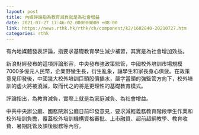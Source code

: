 ```yaml
---
layout: post
title: 內媒評論指為教育減負就是為社會增益
date: 2021-07-27 17:46:02.000000000 +08:00
link: https://news.rthk.hk/rthk/ch/component/k2/1602840-20210727.htm
categories: rthk
---
```


有內地媒體發表評論，指要求基礎教育學生減少補習，其實是為社會增加效益。

新浪財經發布的這項評論形容，中央發布強政策監管，中國校外培訓市場規模7000多億元人民幣，企業野蠻生長，衍生亂象，讓學生和家長身心俱疲。在政策意見印發後，中國幾大校外培訓巨頭股價插水，嚴字當頭的強監管方向下，校外培訓的虛火將被澆滅，取而代之的將是更理性的基礎教育模式。

評論指出，為教育減負，實際上就是為家庭減負、為社會增益。

中共中央辦公廳、國務院辦公廳日前印發意見，要求減輕義務教育階段學生作業和校外培訓負擔，覆蓋校外培訓機構資格審批、上市融資、超前超綱教學、教育收費、暑期託管及課後服務等內容。
